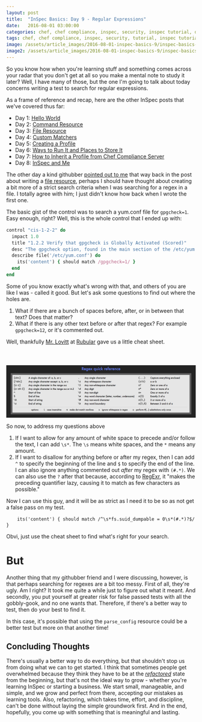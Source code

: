 ```yaml
---
layout: post
title:  "InSpec Basics: Day 9 - Regular Expressions"
date:   2016-08-01 03:00:00
categories: chef, chef compliance, inspec, security, inspec tutorial, devsecops, devsecops, devops, regex, regular expressions, rubular
tags: chef, chef compliance, inspec, security, tutorial, inspec tutorial, devsecops, devsecops, devops, regex, regular expressions, rubular
image: /assets/article_images/2016-08-01-inspec-basics-9/inspec-basics-9.jpg
image2: /assets/article_images/2016-08-01-inspec-basics-9/inspec-basics-9-mobile.jpg
---
```

So you know how when you're learning stuff and something comes across your radar that you don't get at all so you make a mental note to study it later? Well, I have many of those, but the one I'm going to talk about today concerns writing a test to search for regular expressions.

As a frame of reference and recap, here are the other InSpec posts that we've covered thus far:

  - Day 1: [Hello World](http://www.anniehedgie.com/inspec-basics-1) 
  - Day 2: [Command Resource](http://www.anniehedgie.com/inspec-basics-2)
  - Day 3: [File Resource](http://www.anniehedgie.com/inspec-basics-3)
  - Day 4: [Custom Matchers](http://www.anniehedgie.com/inspec-basics-4)
  - Day 5: [Creating a Profile](http://www.anniehedgie.com/inspec-basics-5)
  - Day 6: [Ways to Run It and Places to Store It](http://www.anniehedgie.com/inspec-basics-6)
  - Day 7: [How to Inherit a Profile from Chef Compliance Server](http://www.anniehedgie.com/inspec-basics-7)
  - Day 8: [InSpec and Me](http://www.anniehedgie.com/inspec-basics-8)

The other day a kind githubber [pointed out to me](https://github.com/anniehedgpeth/inspec-workshop/issues/1) that way back in the post about writing a [file resource](http://www.anniehedgie.com/inspec-basics-3), perhaps I should have thought about creating a bit more of a strict search criteria when I was searching for a regex in a file. I totally agree with him; I just didn't know how back when I wrote the first one. 

The basic gist of the control was to search a yum.conf file for `gpgcheck=1`. Easy enough, right? Well, this is the whole control that I ended up with:

```ruby
control "cis-1-2-2" do
  impact 1.0
  title "1.2.2 Verify that gpgcheck is Globally Activated (Scored)"
  desc "The gpgcheck option, found in the main section of the /etc/yum.conf file determines if an RPM package's signature is always checked prior to its installation."
  describe file('/etc/yum.conf') do
    its('content') { should match /gpgcheck=1/ }
  end
end
```

Some of you know exactly what's wrong with that, and others of you are like I was - called it good. But let's ask some questions to find out where the holes are.

1. What if there are a bunch of spaces before, after, or in between that text? Does that matter?
2. What if there is any other text before or after that regex? For example `gpgcheck=12`, or it's commented out.

Well, thankfully [Mr. Lovitt](https://twitter.com/lovitt) at [Rubular](http://rubular.com/) gave us a little cheat sheet.

[<img src='/assets/article_images/2016-08-01-inspec-basics-9/regex.png' style='display: block; margin-left: auto; margin-right: auto; padding-top: 40px' />](http://rubular.com/)

So now, to address my questions above

1. If I want to allow for any amount of white space to precede and/or follow the text, I can add `\s*`. The `\s` means white spaces, and the `*` means any amount.
2. If I want to disallow for anything before or after my regex, then I can add `^` to specify the beginning of the line and `$` to specify the end of the line. I can also ignore anything commented out *after* my regex with `(#.*)`. We can also use the `?` after that because, according to [RegExr](http://regexr.com/), it "makes the preceding quantifier lazy, causing it to match as few characters as possible." 

Now I can use this guy, and it will be as strict as I need it to be so as not get a false pass on my test.

```
    its('content') { should match /^\s*fs.suid_dumpable = 0\s*(#.*)?$/ }
```

Obvi, just use the cheat sheet to find what's right for your search.


# But
Another thing that my githubber friend and I were discussing, however, is that perhaps searching for regexes are a bit too messy. First of all, they're ugly. Am I right? It took me quite a while just to figure out what it meant. And secondly, you put yourself at greater risk for false passed tests with all the gobbly-gook, and no one wants that. Therefore, if there's a better way to test, then do your best to find it.

In this case, it's possible that using the `parse_config` resource could be a better test but more on that another time! 

## Concluding Thoughts
There's usually a better way to do everything, but that shouldn't stop us from doing what we can to get started. I think that sometimes people get overwhelmed because they think they have to be at the [*refactored*](http://www.anniehedgie.com/red-green-refactor) state from the beginning, but that's not the ideal way to grow - whether you're learning InSpec or starting a business. We start small, manageable, and simple, and we grow and perfect from there, accepting our mistakes as learning tools. Also, refactoring, which takes time, effort, and discipline, can't be done without laying the simple groundwork first. And in the end, hopefully, you come up with something that is meaningful and lasting.